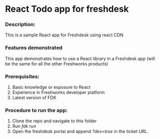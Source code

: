# React Todo app for freshdesk

### Description:

This is a sample React app for Freshdesk using react CDN


### Features demonstrated 

This app demonstrates how to use a React library in a Freshdesk app (will be the same for all the other Freshworks products)


### Prerequisites:

1. Basic knowledge or exposure to React
2. Experience in Freshworks developer platform
3. Latest version of FDK


### Procedure to run the app:

1. Clone the repo and navigate to this folder 
2. Run *fdk run*
3. Open the freshdesk portal and append *?dev=true* in the ticket URL.

